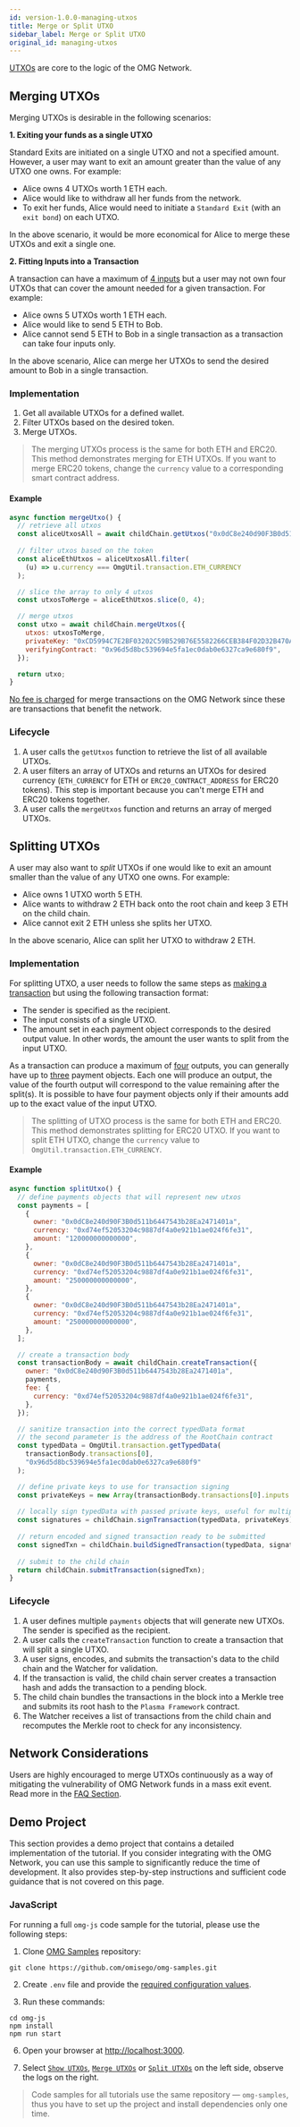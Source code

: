 ```yaml
---
id: version-1.0.0-managing-utxos
title: Merge or Split UTXO
sidebar_label: Merge or Split UTXO
original_id: managing-utxos
---
```


[UTXOs](glossary#utxo) are core to the logic of the OMG Network.

## Merging UTXOs

Merging UTXOs is desirable in the following scenarios:

**1. Exiting your funds as a single UTXO**

Standard Exits are initiated on a single UTXO and not a specified amount. However, a user may want to exit an amount greater than the value of any UTXO one owns. For example: 

- Alice owns 4 UTXOs worth 1 ETH each. 
- Alice would like to withdraw all her funds from the network. 
- To exit her funds, Alice would need to initiate a `Standard Exit` (with an `exit bond`) on each UTXO.

In the above scenario, it would be more economical for Alice to merge these UTXOs and exit a single one.

**2. Fitting Inputs into a Transaction**

A transaction can have a maximum of <u>4 inputs</u> but a user may not own four UTXOs that can cover the amount needed for a given transaction. For example: 

- Alice owns 5 UTXOs worth 1 ETH each. 
- Alice would like to send 5 ETH to Bob. 
- Alice cannot send 5 ETH to Bob in a single transaction as a transaction can take four inputs only. 

In the above scenario, Alice can merge her UTXOs to send the desired amount to Bob in a single transaction.

### Implementation

1. Get all available UTXOs for a defined wallet.
2. Filter UTXOs based on the desired token.
3. Merge UTXOs.

> The merging UTXOs process is the same for both ETH and ERC20. This method demonstrates merging for ETH UTXOs. If you want to merge ERC20 tokens, change the `currency` value to a corresponding smart contract address.

#### Example 

<!--DOCUSAURUS_CODE_TABS-->
<!-- JavaScript (ESNext) -->
```js
async function mergeUtxo() {
  // retrieve all utxos
  const aliceUtxosAll = await childChain.getUtxos("0x0dC8e240d90F3B0d511b6447543b28Ea2471401a");
  
  // filter utxos based on the token
  const aliceEthUtxos = aliceUtxosAll.filter(
    (u) => u.currency === OmgUtil.transaction.ETH_CURRENCY
  );

  // slice the array to only 4 utxos
  const utxosToMerge = aliceEthUtxos.slice(0, 4);

  // merge utxos
  const utxo = await childChain.mergeUtxos({
    utxos: utxosToMerge,
    privateKey: "0xCD5994C7E2BF03202C59B529B76E5582266CEB384F02D32B470AC57112D0C6E7",
    verifyingContract: "0x96d5d8bc539694e5fa1ec0dab0e6327ca9e680f9",
  });

  return utxo;
}
```
<!--END_DOCUSAURUS_CODE_TABS-->

<u>No fee is charged</u> for merge transactions on the OMG Network since these are transactions that benefit the network.

### Lifecycle

1. A user calls the `getUtxos` function to retrieve the list of all available UTXOs.
2. A user filters an array of UTXOs and returns an UTXOs for desired currency (`ETH_CURRENCY` for ETH or `ERC20_CONTRACT_ADDRESS` for ERC20 tokens). This step is important because you can't merge ETH and ERC20 tokens together.
3. A user calls the `mergeUtxos` function and returns an array of merged UTXOs.

## Splitting UTXOs

A user may also want to *split* UTXOs if one would like to exit an amount smaller than the value of any UTXO one owns. For example: 
- Alice owns 1 UTXO worth 5 ETH. 
- Alice wants to withdraw 2 ETH back onto the root chain and keep 3 ETH on the child chain.
- Alice cannot exit 2 ETH unless she splits her UTXO.

In the above scenario, Alice can split her UTXO to withdraw 2 ETH. 

### Implementation

For splitting UTXO, a user needs to follow the same steps as [making a transaction](transfers) but using the following transaction format:
- The sender is specified as the recipient. 
- The input consists of a single UTXO.
- The amount set in each payment object corresponds to the desired output value. In other words, the amount the user wants to split from the input UTXO.

As a transaction can produce a maximum of <u>four</u> outputs, you can generally have up to <u>three</u> payment objects. Each one will produce an output, the value of the fourth output will correspond to the value remaining after the split(s). It is possible to have four payment objects only if their amounts add up to the exact value of the input UTXO.

> The splitting of UTXO process is the same for both ETH and ERC20. This method demonstrates splitting for ERC20 UTXO. If you want to split ETH UTXO, change the `currency` value to `OmgUtil.transaction.ETH_CURRENCY`.

#### Example

<!--DOCUSAURUS_CODE_TABS-->
<!-- JavaScript (ESNext) -->
```js
async function splitUtxo() {
  // define payments objects that will represent new utxos
  const payments = [
    {
      owner: "0x0dC8e240d90F3B0d511b6447543b28Ea2471401a",
      currency: "0xd74ef52053204c9887df4a0e921b1ae024f6fe31",
      amount: "120000000000000",
    },
    {
      owner: "0x0dC8e240d90F3B0d511b6447543b28Ea2471401a",
      currency: "0xd74ef52053204c9887df4a0e921b1ae024f6fe31",
      amount: "250000000000000",
    },
    {
      owner: "0x0dC8e240d90F3B0d511b6447543b28Ea2471401a",
      currency: "0xd74ef52053204c9887df4a0e921b1ae024f6fe31",
      amount: "250000000000000",
    },
  ];

  // create a transaction body
  const transactionBody = await childChain.createTransaction({
    owner: "0x0dC8e240d90F3B0d511b6447543b28Ea2471401a",
    payments,
    fee: {
      currency: "0xd74ef52053204c9887df4a0e921b1ae024f6fe31",
    },
  });

  // sanitize transaction into the correct typedData format
  // the second parameter is the address of the RootChain contract
  const typedData = OmgUtil.transaction.getTypedData(
    transactionBody.transactions[0],
    "0x96d5d8bc539694e5fa1ec0dab0e6327ca9e680f9"
  );

  // define private keys to use for transaction signing
  const privateKeys = new Array(transactionBody.transactions[0].inputs.length).fill("0xCD5994C7E2BF03202C59B529B76E5582266CEB384F02D32B470AC57112D0C6E7");
  
  // locally sign typedData with passed private keys, useful for multiple different signatures
  const signatures = childChain.signTransaction(typedData, privateKeys);
  
  // return encoded and signed transaction ready to be submitted
  const signedTxn = childChain.buildSignedTransaction(typedData, signatures);
  
  // submit to the child chain
  return childChain.submitTransaction(signedTxn);
}
```
<!--END_DOCUSAURUS_CODE_TABS-->

### Lifecycle

1. A user defines multiple `payments` objects that will generate new UTXOs. The sender is specified as the recipient.
2. A user calls the `createTransaction` function to create a transaction that will split a single UTXO.
3. A user signs, encodes, and submits the transaction's data to the child chain and the Watcher for validation.
4. If the transaction is valid, the child chain server creates a transaction hash and adds the transaction to a pending block.
5. The child chain bundles the transactions in the block into a Merkle tree and submits its root hash to the `Plasma Framework` contract.
6. The Watcher receives a list of transactions from the child chain and recomputes the Merkle root to check for any inconsistency.

## Network Considerations

Users are highly encouraged to merge UTXOs continuously as a way of mitigating the vulnerability of OMG Network funds in a mass exit event. Read more in the [FAQ Section](faq#why-does-a-smaller-utxo-set-on-the-omg-network-reinforce-the-safety-of-user-funds-in-a-mass-exit-event).

## Demo Project

This section provides a demo project that contains a detailed implementation of the tutorial. If you consider integrating with the OMG Network, you can use this sample to significantly reduce the time of development. It also provides step-by-step instructions and sufficient code guidance that is not covered on this page.

### JavaScript

For running a full `omg-js` code sample for the tutorial, please use the following steps:

1. Clone [OMG Samples](https://github.com/omisego/omg-samples) repository:

```
git clone https://github.com/omisego/omg-samples.git
```

2. Create `.env` file and provide the [required configuration values](https://github.com/omisego/omg-samples/tree/master/omg-js#setup).

3. Run these commands:

```
cd omg-js
npm install
npm run start
```

6. Open your browser at [http://localhost:3000](http://localhost:3000). 

7. Select [`Show UTXOs`](https://github.com/omisego/omg-samples/tree/master/omg-js/app/04-utxo-show), [`Merge UTXOs`](https://github.com/omisego/omg-samples/tree/master/omg-js/app/04-utxo-merge) or [`Split UTXOs`](https://github.com/omisego/omg-samples/tree/master/omg-js/app/04-utxo-split) on the left side, observe the logs on the right.

> Code samples for all tutorials use the same repository — `omg-samples`, thus you have to set up the project and install dependencies only one time.
